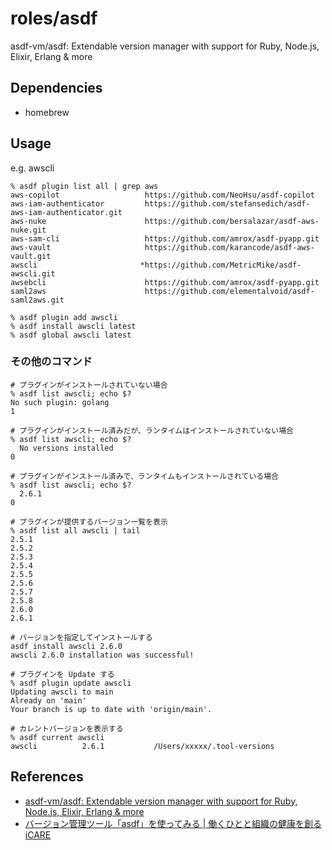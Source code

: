 # roles/asdf
asdf-vm/asdf: Extendable version manager with support for Ruby, Node.js, Elixir, Erlang & more



## Dependencies
- homebrew



## Usage
e.g. awscli

```
% asdf plugin list all | grep aws
aws-copilot                   https://github.com/NeoHsu/asdf-copilot
aws-iam-authenticator         https://github.com/stefansedich/asdf-aws-iam-authenticator.git
aws-nuke                      https://github.com/bersalazar/asdf-aws-nuke.git
aws-sam-cli                   https://github.com/amrox/asdf-pyapp.git
aws-vault                     https://github.com/karancode/asdf-aws-vault.git
awscli                       *https://github.com/MetricMike/asdf-awscli.git
awsebcli                      https://github.com/amrox/asdf-pyapp.git
saml2aws                      https://github.com/elementalvoid/asdf-saml2aws.git

% asdf plugin add awscli
% asdf install awscli latest
% asdf global awscli latest
```


### その他のコマンド
```
# プラグインがインストールされていない場合
% asdf list awscli; echo $?
No such plugin: golang
1

# プラグインがインストール済みだが、ランタイムはインストールされていない場合
% asdf list awscli; echo $?
  No versions installed
0

# プラグインがインストール済みで、ランタイムもインストールされている場合
% asdf list awscli; echo $?
  2.6.1
0

# プラグインが提供するバージョン一覧を表示
% asdf list all awscli | tail
2.5.1
2.5.2
2.5.3
2.5.4
2.5.5
2.5.6
2.5.7
2.5.8
2.6.0
2.6.1

# バージョンを指定してインストールする
asdf install awscli 2.6.0
awscli 2.6.0 installation was successful!

# プラグインを Update する
% asdf plugin update awscli
Updating awscli to main
Already on 'main'
Your branch is up to date with 'origin/main'.

# カレントバージョンを表示する
% asdf current awscli
awscli          2.6.1           /Users/xxxxx/.tool-versions
```



## References
- [asdf-vm/asdf: Extendable version manager with support for Ruby, Node.js, Elixir, Erlang & more](https://github.com/asdf-vm/asdf)
- [バージョン管理ツール「asdf」を使ってみる | 働くひとと組織の健康を創る iCARE](https://dev.icare.jpn.com/dev_cat/how_to_use_asdf/)

